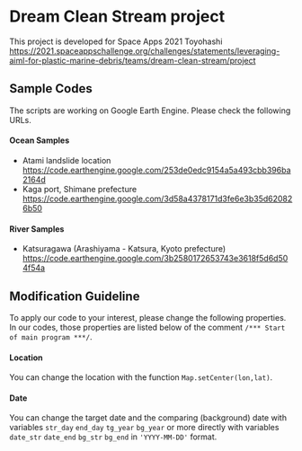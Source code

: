 # Dream Clean Stream project
This project is developed for Space Apps 2021 Toyohashi<br>
https://2021.spaceappschallenge.org/challenges/statements/leveraging-aiml-for-plastic-marine-debris/teams/dream-clean-stream/project

## Sample Codes
The scripts are working on Google Earth Engine. Please check the following URLs.<br>
#### Ocean Samples
* Atami landslide location <br>
https://code.earthengine.google.com/253de0edc9154a5a493cbb396ba2164d <br>
* Kaga port, Shimane prefecture <br>
https://code.earthengine.google.com/3d58a4378171d3fe6e3b35d620826b50 <br>
  
#### River Samples
* Katsuragawa (Arashiyama - Katsura, Kyoto prefecture)<br>
https://code.earthengine.google.com/3b2580172653743e3618f5d6d504f54a<br>

## Modification Guideline
To apply our code to your interest, please change the following properties. In our codes, those properties are listed below of the comment `/*** Start of main program ***/`.
#### Location
You can change the location with the function `Map.setCenter(lon,lat)`.
#### Date
You can change the target date and the comparing (background) date with variables `str_day` `end_day` `tg_year` `bg_year` or more directly with variables `date_str` `date_end` `bg_str` `bg_end` in `'YYYY-MM-DD'` format.
